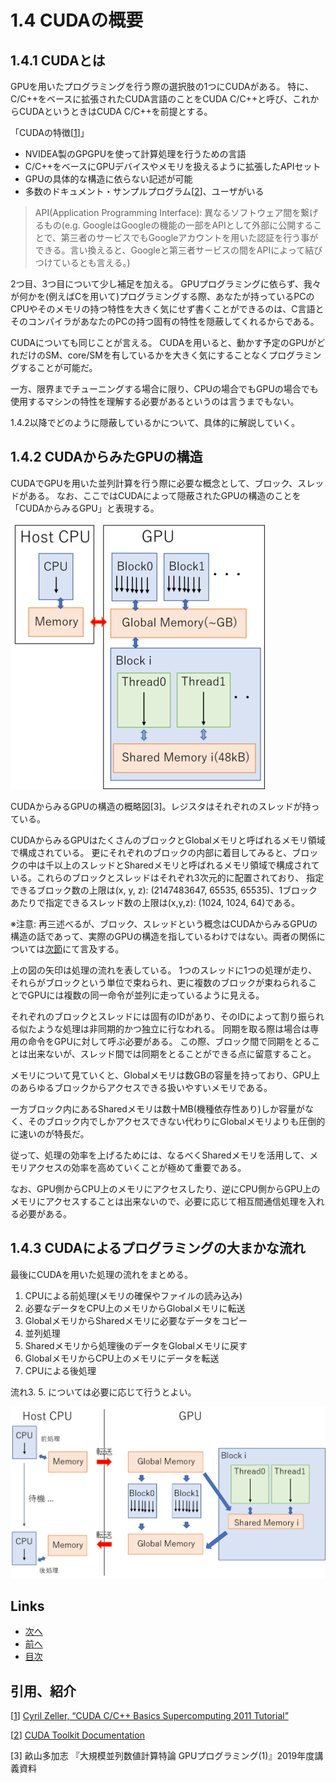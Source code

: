 # 1.4 CUDAの概要
## 1.4.1 CUDAとは
GPUを用いたプログラミングを行う際の選択肢の1つにCUDAがある。
特に、C/C++をベースに拡張されたCUDA言語のことをCUDA C/C++と呼び、これからCUDAというときはCUDA C/C++を前提とする。

「CUDAの特徴[[1]]」

* NVIDEA製のGPGPUを使って計算処理を行うための言語
* C/C++をベースにGPUデバイスやメモリを扱えるように拡張したAPIセット
* GPUの具体的な構造に依らない記述が可能
* 多数のドキュメント・サンプルプログラム[[2]]、ユーザがいる

>API(Application Programming Interface): 異なるソフトウェア間を繋げるもの(e.g. GoogleはGoogleの機能の一部をAPIとして外部に公開することで、第三者のサービスでもGoogleアカウントを用いた認証を行う事ができる。言い換えると、Googleと第三者サービスの間をAPIによって結びつけているとも言える。)

2つ目、3つ目について少し補足を加える。
GPUプログラミングに依らず、我々が何かを(例えばCを用いて)プログラミングする際、あなたが持っているPCのCPUやそのメモリの持つ特性を大きく気にせず書くことができるのは、C言語とそのコンパイラがあなたのPCの持つ固有の特性を隠蔽してくれるからである。

CUDAについても同じことが言える。
CUDAを用いると、動かす予定のGPUがどれだけのSM、core/SMを有しているかを大きく気にすることなくプログラミングすることが可能だ。

一方、限界までチューニングする場合に限り、CPUの場合でもGPUの場合でも使用するマシンの特性を理解する必要があるというのは言うまでもない。

1.4.2以降でどのように隠蔽しているかについて、具体的に解説していく。

## 1.4.2 CUDAからみたGPUの構造
CUDAでGPUを用いた並列計算を行う際に必要な概念として、ブロック、スレッドがある。
なお、ここではCUDAによって隠蔽されたGPUの構造のことを「CUDAからみるGPU」と表現する。

![1.4-block-thread.png](./images/1.4-block-thread.png)

CUDAからみるGPUの構造の概略図[3]。レジスタはそれぞれのスレッドが持っている。

CUDAからみるGPUはたくさんのブロックとGlobalメモリと呼ばれるメモリ領域で構成されている。
更にそれぞれのブロックの内部に着目してみると、ブロックの中は千以上のスレッドとSharedメモリと呼ばれるメモリ領域で構成されている。これらのブロックとスレッドはそれぞれ3次元的に配置されており、
指定できるブロック数の上限は(x, y, z): (2147483647, 65535, 65535)、1ブロックあたりで指定できるスレッド数の上限は(x,y,z): (1024, 1024, 64)である。

※注意: 再三述べるが、ブロック、スレッドという概念はCUDAからみるGPUの構造の話であって、実際のGPUの構造を指しているわけではない。両者の関係については[次節](./1.5.md)にて言及する。

上の図の矢印は処理の流れを表している。
1つのスレッドに1つの処理が走り、それらがブロックという単位で束ねられ、更に複数のブロックが束ねられることでGPUには複数の同一命令が並列に走っているように見える。

それぞれのブロックとスレッドには固有のIDがあり、そのIDによって割り振られる似たような処理は非同期的かつ独立に行なわれる。
同期を取る際は場合は専用の命令をGPUに対して呼ぶ必要がある。
この際、ブロック間で同期をとることは出来ないが、スレッド間では同期をとることができる点に留意すること。

メモリについて見ていくと、Globalメモリは数GBの容量を持っており、GPU上のあらゆるブロックからアクセスできる扱いやすいメモリである。

一方ブロック内にあるSharedメモリは数十MB(機種依存性あり)しか容量がなく、そのブロック内でしかアクセスできない代わりにGlobalメモリよりも圧倒的に速いのが特長だ。

従って、処理の効率を上げるためには、なるべくSharedメモリを活用して、メモリアクセスの効率を高めていくことが極めて重要である。

なお、GPU側からCPU上のメモリにアクセスしたり、逆にCPU側からGPU上のメモリにアクセスすることは出来ないので、必要に応じて相互間通信処理を入れる必要がある。

## 1.4.3 CUDAによるプログラミングの大まかな流れ
最後にCUDAを用いた処理の流れをまとめる。

1. CPUによる前処理(メモリの確保やファイルの読み込み)
1. 必要なデータをCPU上のメモリからGlobalメモリに転送
1. GlobalメモリからSharedメモリに必要なデータをコピー
1. 並列処理
1. Sharedメモリから処理後のデータをGlobalメモリに戻す
1. GlobalメモリからCPU上のメモリにデータを転送
1. CPUによる後処理

流れ3. 5. については必要に応じて行うとよい。

![1.4-procedure.png](./images/1.4-procedure.png)

## Links
* [次へ](./1.5.md)
* [前へ](./1.3.md)
* [目次](./index.md)

## 引用、紹介
[[1]] [Cyril Zeller, “CUDA C/C++ Basics Supercomputing 2011 Tutorial”][1]

[[2]] [CUDA Toolkit Documentation][2]

[3] 畝山多加志 『大規模並列数値計算特論 GPUプログラミング(1)』2019年度講義資料

[1]: https://docplayer.net/23922327-Cuda-c-c-basics-supercomputing-2011-tutorial-cyril-zeller-nvidia-corporation.html
[2]:https://docs.nvidia.com/cuda/